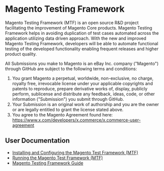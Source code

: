 # Magento Testing Framework

Magento Testing Framework (MTF) is an open source R&D project facilitating the improvement of Magento Core products. Magento Testing Framework helps in avoiding duplication of test cases automated across the application utilizing data driven approach. With the new and improved Magento Testing Framework, developers will be able to automate functional testing of the developed functionality enabling frequent releases and higher product quality.

All Submissions you make to Magento is an eBay Inc. company ("Magento") through GitHub are subject to the following terms and conditions:

1. You grant Magento a perpetual, worldwide, non-exclusive, no charge, royalty free, irrevocable license under your applicable copyrights and patents to reproduce, prepare derivative works of, display, publicly perform, sublicense and distribute any feedback, ideas, code, or other information ("Submission") you submit through GitHub.
2. Your Submission is an original work of authorship and you are the owner or are legally entitled to grant the license stated above.
3. You agree to the Magento Agreement found here: https://www.x.com/developers/x.commerce/x.commerce-user-agreement

## User Documentation

* [Installing and Configuring the Magento Test Framework (MTF)](docs/install-config.md)
* [Running the Magento Test Framework (MTF)](docs/running.md)
* [Magento Testing Framework Guide](http://devdocs.magento.com/guides/v1.0/mtf/mtf_introduction.html)
